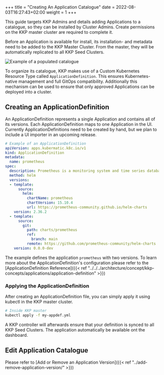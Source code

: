 +++
title = "Creating An Application Catalogue"
date =  2022-08-03T16:27:43+02:00
weight = 1
+++

This guide targets KKP Admins and details adding Applications to a catalogue, so they can be installed by Cluster Admins.
Create permissions on the KKP master cluster are required to complete it.

Before an Application is available for install, its installation- and metadata need to be added to the KKP Master Cluster. From the master, they will be automatically replicated to all KKP Seed Clusters.

![Example of a populated catalogue](/img/kubermatic/v2.23/applications/application-catalogue.png "Example of a populated catalogue")

To organize its catalogue, KKP makes use of a Custom Kubernetes Resource Type called `ApplicationDefinition`. This ensures Kubernetes-native management and full GitOps compatibility.
Additionally this mechanism can be used to ensure that only approved Applications can be deployed into a cluster.

## Creating an ApplicationDefinition

An ApplicationDefinition represents a single Application and contains all of its versions.
Each ApplicationDefinition maps to one Application in the UI.
Currently ApplicationDefinitions need to be created by hand, but we plan to include a UI importer in an upcoming release.

```yaml
# Example of an ApplicationDefinition
apiVersion: apps.kubermatic.k8c.io/v1
kind: ApplicationDefinition
metadata:
  name: prometheus
spec:
  description: Prometheus is a monitoring system and time series database.
  method: helm
  versions:
  - template:
      source:
        helm:
          chartName: prometheus
          chartVersion: 15.10.4
          url: https://prometheus-community.github.io/helm-charts
    version: 2.36.2
  - template:
      source:
        git:
          path: charts/prometheus
          ref:
            branch: main
          remote: https://github.com/prometheus-community/helm-charts
    version: 0.0.0-dev
```

The example defines the application `prometheus` with two versions. To learn more about the ApplicationDefinition's configuration please refer to the [ApplicationDefinition Reference]({{< ref "../../../architecture/concept/kkp-concepts/applications/application-definition" >}})

### Applying the ApplicationDefinition

After creating an ApplicationDefinition file, you can simply apply it using kubectl in the KKP master cluster.

```sh
# Inside KKP master
kubectl apply -f my-appdef.yml
```

A KKP controller will afterwards ensure that your definition is synced to all KKP Seed Clusters. The application automatically be available ont the dashboard.

## Edit Application Catalogue

Please refer to [Add or Remove an  Application Version]({{< ref "../add-remove-application-version/" >}})
